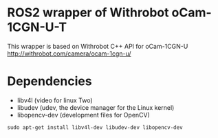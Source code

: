 # ROS2 wrapper of Withrobot oCam-1CGN-U-T
This wrapper is based on Withrobot C++ API for oCam-1CGN-U
http://withrobot.com/camera/ocam-1cgn-u/

# Dependencies
- libv4l       (video for linux Two)
- libudev       (udev, the device manager for the Linux kernel)
- libopencv-dev (development files for OpenCV)

```
sudo apt-get install libv4l-dev libudev-dev libopencv-dev
```
